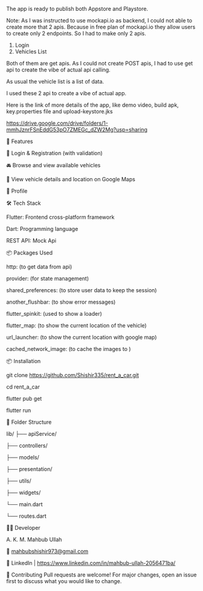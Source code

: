 The app is ready to publish both Appstore and Playstore.

Note: As I was instructed to use mockapi.io as backend, I could not able to create more that 2 apis. Because in free plan of mockapi.io they allow users to create only 2 endpoints. So I had to make only 2 apis.

1. Login
2. Vehicles List

Both of them are get apis. As I could not create POST apis, I had to use get api to create the vibe of actual api calling. 

As usual the vehicle list is a list of data. 

I used these 2 api to create a vibe of actual app. 


Here is the link of more details of the app, like demo video, build apk, key.properties file and upload-keystore.jks

https://drive.google.com/drive/folders/1-mmhJznrFSnEddG53pO7ZMEGc_dZW2Mg?usp=sharing


🚀 Features

🔐 Login & Registration (with validation)

🚘 Browse and view available vehicles

📍 View vehicle details and location on Google Maps

👤 Profile



🛠️ Tech Stack

Flutter:	Frontend cross-platform framework

Dart:	Programming language

REST API:	Mock Api



📦 Packages Used

http: (to get data from api)

provider: (for state management)

shared_preferences: (to store user data to keep the session)

another_flushbar: (to show error messages)

flutter_spinkit: (used to show a loader)

flutter_map: (to show the current location  of the vehicle)

url_launcher: (to show the current location with google map)

cached_network_image: (to cache the images to )



📦 Installation

git clone https://github.com/Shishir335/rent_a_car.git

cd rent_a_car

flutter pub get

flutter run



🧪 Folder Structure


lib/
├── apiService/

├── controllers/

├── models/

├── presentation/

├── utils/

├── widgets/

└── main.dart

└── routes.dart



🧑‍💻 Developer

A. K. M. Mahbub Ullah

📧 mahbubshishir973@gmail.com

🔗 LinkedIn | https://www.linkedin.com/in/mahbub-ullah-2056471ba/



🤝 Contributing
Pull requests are welcome! For major changes, open an issue first to discuss what you would like to change.